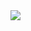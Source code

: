 <img src="https://capsule-render.vercel.app/api?type=wave&color=auto&height=300&section=header&text=1Moon%20Github&fontSize=90" />
<br>

                    
